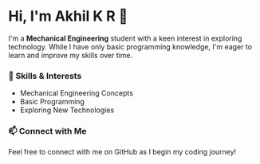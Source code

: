 # Hi, I'm Akhil K R 👋  

I'm a **Mechanical Engineering** student with a keen interest in exploring technology. While I have only basic programming knowledge, I'm eager to learn and improve my skills over time.  

### 🔧 Skills & Interests  
- Mechanical Engineering Concepts  
- Basic Programming  
- Exploring New Technologies  

### 📫 Connect with Me  
Feel free to connect with me on GitHub as I begin my coding journey!  
